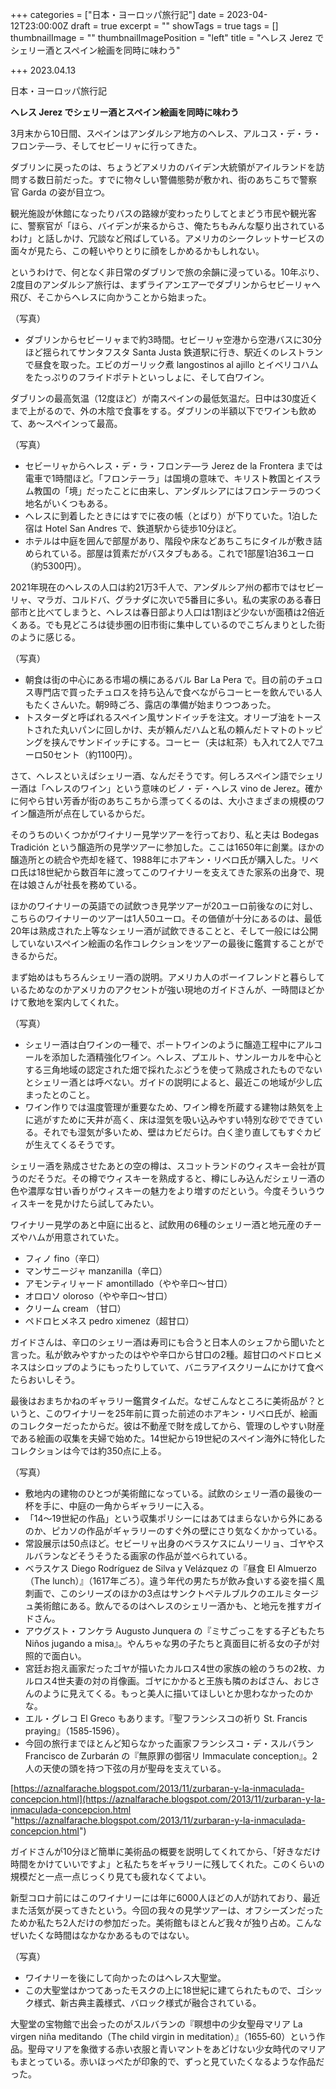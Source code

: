 +++
categories = ["日本・ヨーロッパ旅行記"]
date = 2023-04-12T23:00:00Z
draft = true
excerpt = ""
showTags = true
tags = []
thumbnailImage = ""
thumbnailImagePosition = "left"
title = "へレス Jerez でシェリー酒とスペイン絵画を同時に味わう"

+++
2023\.04.13

日本・ヨーロッパ旅行記

**へレス Jerez でシェリー酒とスペイン絵画を同時に味わう**

3月末から10日間、スペインはアンダルシア地方のへレス、アルコス・デ・ラ・フロンテ―ラ、そしてセビーリャに行ってきた。

ダブリンに戻ったのは、ちょうどアメリカのバイデン大統領がアイルランドを訪問する数日前だった。すでに物々しい警備態勢が敷かれ、街のあちこちで警察官 Garda の姿が目立つ。

観光施設が休館になったりバスの路線が変わったりしてとまどう市民や観光客に、警察官が「ほら、バイデンが来るからさ、俺たちもみんな駆り出されているわけ」と話しかけ、冗談など飛ばしている。アメリカのシークレットサービスの面々が見たら、この軽いやりとりに顔をしかめるかもしれない。

というわけで、何となく非日常のダブリンで旅の余韻に浸っている。10年ぶり、2度目のアンダルシア旅行は、まずライアンエアーでダブリンからセビーリャへ飛び、そこからへレスに向かうことから始まった。

（写真）

* ダブリンからセビーリャまで約3時間。セビーリャ空港から空港バスに30分ほど揺られてサンタフスタ Santa Justa 鉄道駅に行き、駅近くのレストランで昼食を取った。エビのガーリック煮 langostinos al ajillo とイベリコハムをたっぷりのフライドポテトといっしょに、そして白ワイン。

ダブリンの最高気温（12度ほど）が南スペインの最低気温だ。日中は30度近くまで上がるので、外の木陰で食事をする。ダブリンの半額以下でワインも飲めて、あ〜スペインって最高。

（写真）

* セビーリャからへレス・デ・ラ・フロンテ―ラ Jerez de la Frontera までは電車で1時間ほど。「フロンテーラ」は国境の意味で、キリスト教国とイスラム教国の「境」だったことに由来し、アンダルシアにはフロンテーラのつく地名がいくつもある。
* へレスに到着したときにはすでに夜の帳（とばり）が下りていた。1泊した宿は Hotel San Andres で、鉄道駅から徒歩10分ほど。
* ホテルは中庭を囲んで部屋があり、階段や床などあちこちにタイルが敷き詰められている。部屋は質素だがバスタブもある。これで1部屋1泊36ユーロ（約5300円）。

2021年現在のへレスの人口は約21万3千人で、アンダルシア州の都市ではセビーリャ、マラガ、コルドバ、グラナダに次いで5番目に多い。私の実家のある春日部市と比べてしまうと、へレスは春日部より人口は1割ほど少ないが面積は2倍近くある。でも見どころは徒歩圏の旧市街に集中しているのでこぢんまりとした街のように感じる。

（写真）

* 朝食は街の中心にある市場の横にあるバル Bar La Pera で。目の前のチュロス専門店で買ったチュロスを持ち込んで食べながらコーヒーを飲んでいる人もたくさんいた。朝9時ごろ、露店の準備が始まりつつあった。
* トスターダと呼ばれるスペイン風サンドイッチを注文。オリーブ油をトーストされた丸いパンに回しかけ、夫が頼んだハムと私の頼んだトマトのトッピングを挟んでサンドイッチにする。コーヒー（夫は紅茶）も入れて2人で7ユーロ50セント（約1100円）。

さて、へレスといえばシェリー酒、なんだそうです。何しろスペイン語でシェリー酒は「へレスのワイン」という意味のビノ・デ・へレス vino de Jerez。確かに何やら甘い芳香が街のあちこちから漂ってくるのは、大小さまざまの規模のワイン醸造所が点在しているからだ。

そのうちのいくつかがワイナリー見学ツアーを行っており、私と夫は Bodegas Tradición という醸造所の見学ツアーに参加した。ここは1650年に創業。ほかの醸造所との統合や売却を経て、1988年にホアキン・リベロ氏が購入した。リベロ氏は18世紀から数百年に渡ってこのワイナリーを支えてきた家系の出身で、現在は娘さんが社長を務めている。

ほかのワイナリーの英語での試飲つき見学ツアーが20ユーロ前後なのに対し、こちらのワイナリーのツアーは1人50ユーロ。その価値が十分にあるのは、最低20年は熟成された上等なシェリー酒が試飲できることと、そして一般には公開していないスペイン絵画の名作コレクションをツアーの最後に鑑賞することができるからだ。

まず始めはもちろんシェリー酒の説明。アメリカ人のボーイフレンドと暮らしているためなのかアメリカのアクセントが強い現地のガイドさんが、一時間ほどかけて敷地を案内してくれた。

（写真）

* シェリー酒は白ワインの一種で、ポートワインのように醸造工程中にアルコールを添加した酒精強化ワイン。へレス、プエルト、サンルーカルを中心とする三角地域の認定された畑で採れたぶどうを使って熟成されたものでないとシェリー酒とは呼べない。ガイドの説明によると、最近この地域が少し広まったとのこと。
* ワイン作りでは温度管理が重要なため、ワイン樽を所蔵する建物は熱気を上に逃がすために天井が高く、床は湿気を吸い込みやすい特別な砂でできている。それでも湿気が多いため、壁はカビだらけ。白く塗り直してもすぐカビが生えてくるそうです。

シェリー酒を熟成させたあとの空の樽は、スコットランドのウィスキー会社が買うのだそうだ。その樽でウィスキーを熟成すると、樽にしみ込んだシェリー酒の色や濃厚な甘い香りがウィスキーの魅力をより増すのだという。今度そういうウィスキーを見かけたら試してみたい。

ワイナリー見学のあと中庭に出ると、試飲用の6種のシェリー酒と地元産のチーズやハムが用意されていた。

* フィノ fino（辛口）
* マンサニージャ manzanilla（辛口）
* アモンティリャード amontillado（やや辛口～甘口）
* オロロソ oloroso（やや辛口～甘口）
* クリーム cream （甘口）
* ペドロヒメネス pedro ximenez（超甘口）

ガイドさんは、辛口のシェリー酒は寿司にも合うと日本人のシェフから聞いたと言った。私が飲みやすかったのはやや辛口から甘口の2種。超甘口のペドロヒメネスはシロップのようにもったりしていて、バニラアイスクリームにかけて食べたらおいしそう。

最後はおまちかねのギャラリー鑑賞タイムだ。なぜこんなところに美術品が？というと、このワイナリーを25年前に買った前述のホアキン・リベロ氏が、絵画のコレクターだったからだ。彼は不動産で財を成してから、管理のしやすい財産である絵画の収集を夫婦で始めた。14世紀から19世紀のスペイン海外に特化したコレクションは今では約350点に上る。

（写真）

* 敷地内の建物のひとつが美術館になっている。試飲のシェリー酒の最後の一杯を手に、中庭の一角からギャラリーに入る。
* 「14～19世紀の作品」という収集ポリシーにはあてはまらないから外にあるのか、ピカソの作品がギャラリーのすぐ外の壁にさり気なくかかっている。
* 常設展示は50点ほど。セビーリャ出身のベラスケスにムリーリョ、ゴヤやスルバランなどそうそうたる画家の作品が並べられている。
* ベラスケス Diego Rodríguez de Silva y Velázquez の『昼食 El Almuerzo（The lunch）』（1617年ごろ）。違う年代の男たちが飲み食いする姿を描く風刺画で、このシリーズのほかの3点はサンクトペテルブルクのエルミタージュ美術館にある。飲んでるのはへレスのシェリー酒かも、と地元を推すガイドさん。
* アウグスト・フンケラ Augusto Junquera の『ミサごっこをする子どもたち Niños jugando a misa』。やんちゃな男の子たちと真面目に祈る女の子が対照的で面白い。
* 宮廷お抱え画家だったゴヤが描いたカルロス4世の家族の絵のうちの2枚、カルロス4世夫妻の対の肖像画。ゴヤにかかると王族も隣のおばさん、おじさんのように見えてくる。もっと美人に描いてほしいとか思わなかったのかな。
* エル・グレコ El Greco もあります。『聖フランシスコの祈り St. Francis praying』（1585‐1596）。
* 今回の旅行までほとんど知らなかった画家フランシスコ・デ・スルバラン Francisco de Zurbarán の『無原罪の御宿リ Immaculate conception』。2人の天使の頭を持つ下弦の月が聖母を支えている。

[https://aznalfarache.blogspot.com/2013/11/zurbaran-y-la-inmaculada-concepcion.html](https://aznalfarache.blogspot.com/2013/11/zurbaran-y-la-inmaculada-concepcion.html "https://aznalfarache.blogspot.com/2013/11/zurbaran-y-la-inmaculada-concepcion.html")

ガイドさんが10分ほど簡単に美術品の概要を説明してくれてから、「好きなだけ時間をかけていいですよ」と私たちをギャラリーに残してくれた。このくらいの規模だと一点一点じっくり見ても疲れなくてよい。

新型コロナ前にはこのワイナリーには年に6000人ほどの人が訪れており、最近また活気が戻ってきたという。今回の我々の見学ツアーは、オフシーズンだったためか私たち2人だけの参加だった。美術館もほとんど我々が独り占め。こんなぜいたくな時間はなかなかあるものではない。

（写真）

* ワイナリーを後にして向かったのはへレス大聖堂。
* この大聖堂はかつてあったモスクの上に18世紀に建てられたもので、ゴシック様式、新古典主義様式、バロック様式が融合されている。

大聖堂の宝物館で出会ったのがスルバランの『瞑想中の少女聖母マリア La virgen niña meditando（The child virgin in meditation）』（1655‐60）という作品。聖母マリアを象徴する赤い衣服と青いマントをあどけない少女時代のマリアもまとっている。赤いほっぺたが印象的で、ずっと見ていたくなるような作品だった。